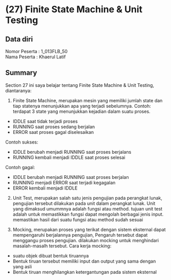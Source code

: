 # (27) Finite State Machine & Unit Testing
## Data diri 
Nomor Peserta : 1_013FLB_50  <br />
Nama Peserta : Khaerul Latif

## Summary 
Section 27 ini saya belajar tentang Finite State Machine & Unit Testing, diantaranya:
1. Finite State Machine, merupakan mesin yang memiliki jumlah state dan tiap statenya menunjukkan apa yang terjadi sebelumnya.
Contoh:
terdapat 3 state yang menunjukkan kejadian dalam suatu proses.

- IDDLE saat tidak terjadi proses
- RUNNING saat proses sedang berjalan
- ERROR saat proses gagal diselesaikan

Contoh sukses:

- IDDLE berubah menjadi RUNNING saat proses berjalans
- RUNNING kembali menjadi IDDLE saat proses selesai

Contoh gagal:

- IDDLE berubah menjadi RUNNING saat proses berjalan
- RUNNING menjadi ERROR saat terjadi kegagalan
- ERROR kembali menjadi IDDLE

2. Unit Test, merupakan salah satu jenis pengujian pada perangkat lunak, pengujian tersebut dilakukan pada unit dalam perangkat lunak. Unit yang dimaksud umummnya adalah fungsi atau method. tujuan unit test adalah untuk memastikkan fungsi dapat mengolah berbagai jenis input. memastikan hasil dari suatu fungsi atau method sudah sesuai

3. Mocking, merupakan proses yang terikat dengan sistem eksternal dapat mempengaruhi berjalannya pengujian, Pengaruh tersebut dapat menggangu proses pengujian. dilakukan mocking untuk menghindari masalah-masalh tersebut.
Cara kerja mocking:

- suatu objek dibuat bentuk tiruannya
- Bentuk tiruan tersebut memiliki input dan output yang sama dengan yang asli
- Bentuk tiruan menghilangkan ketergantungan pada sistem eksternal